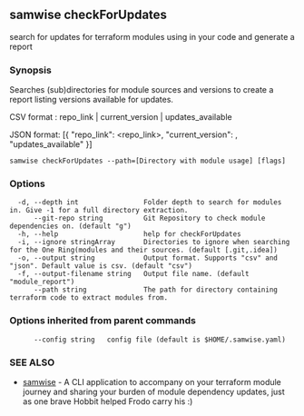 ## samwise checkForUpdates

search for updates for terraform modules using in your code and generate a report

### Synopsis

Searches (sub)directories for module sources and versions to create a report listing versions available for updates.

CSV format : repo_link | current_version | updates_available

JSON format: [{
                "repo_link": <repo_link>,
                "current_version": <current version used in the code>,
                "updates_available"
             }]


```
samwise checkForUpdates --path=[Directory with module usage] [flags]
```

### Options

```
  -d, --depth int                Folder depth to search for modules in. Give -1 for a full directory extraction.
      --git-repo string          Git Repository to check module dependencies on. (default "g")
  -h, --help                     help for checkForUpdates
  -i, --ignore stringArray       Directories to ignore when searching for the One Ring(modules and their sources. (default [.git,.idea])
  -o, --output string            Output format. Supports "csv" and "json". Default value is csv. (default "csv")
  -f, --output-filename string   Output file name. (default "module_report")
      --path string              The path for directory containing terraform code to extract modules from.
```

### Options inherited from parent commands

```
      --config string   config file (default is $HOME/.samwise.yaml)
```

### SEE ALSO

* [samwise](samwise.md)	 - A CLI application to accompany on your terraform module journey and sharing your burden of module dependency updates, just as one brave Hobbit helped Frodo carry his :)

